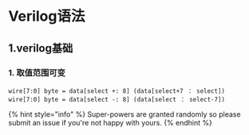 # Verilog语法

## 1.verilog基础

### 1. 取值范围可变

```text
wire[7:0] byte = data[select +: 8] (data[select+7 ： select])
wire[7:0] byte = data[select -: 8] (data[select ： select-7])
```

{% hint style="info" %}
 Super-powers are granted randomly so please submit an issue if you're not happy with yours.
{% endhint %}

```text

```

